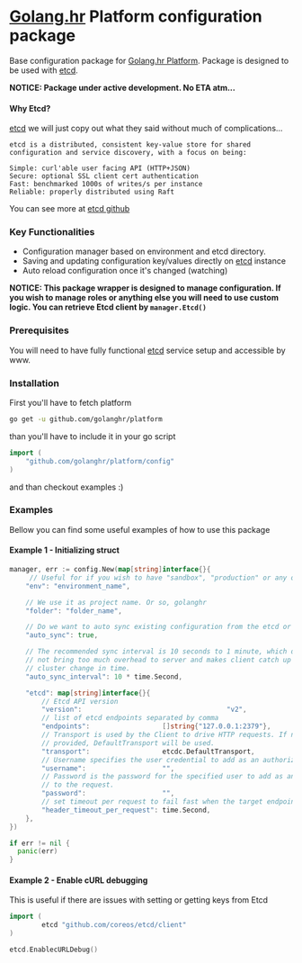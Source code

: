 # [Golang.hr] Platform configuration package
Base configuration package for [Golang.hr Platform]. Package is designed to be used with [etcd].

**NOTICE: Package under active development. No ETA atm...**

#### Why Etcd?

[etcd] we will just copy out what they said without much of complications...

```
etcd is a distributed, consistent key-value store for shared configuration and service discovery, with a focus on being:

Simple: curl'able user facing API (HTTP+JSON)
Secure: optional SSL client cert authentication
Fast: benchmarked 1000s of writes/s per instance
Reliable: properly distributed using Raft
```

You can see more at  [etcd github]

### Key Functionalities
- Configuration manager based on environment and etcd directory.
- Saving and updating configuration key/values directly on [etcd] instance
- Auto reload configuration once it's changed (watching)

**NOTICE: This package wrapper is designed to manage configuration. If you wish
to manage roles or anything else you will need to use custom logic. You can retrieve
Etcd client by ```manager.Etcd()```**

### Prerequisites
You will need to have fully functional [etcd] service setup and accessible by www.

### Installation

First you'll have to fetch platform

```sh
go get -u github.com/golanghr/platform
```

than you'll have to include it in your go script

```go
import (
	"github.com/golanghr/platform/config"
)
```

and than checkout examples :)

### Examples
Bellow you can find some useful examples of how to use this package

#### Example 1 - Initializing struct

```go
manager, err := config.New(map[string]interface{}{
	 // Useful for if you wish to have "sandbox", "production" or any other
	"env": "environment_name",

	// We use it as project name. Or so, golanghr
	"folder": "folder_name",

	// Do we want to auto sync existing configuration from the etcd or not
	"auto_sync": true,

	// The recommended sync interval is 10 seconds to 1 minute, which does
	// not bring too much overhead to server and makes client catch up the
	// cluster change in time.
	"auto_sync_interval": 10 * time.Second,

	"etcd": map[string]interface{}{
		// Etcd API version
		"version":  								  "v2",
		// list of etcd endpoints separated by comma
		"endpoints":                  []string{"127.0.0.1:2379"},
		// Transport is used by the Client to drive HTTP requests. If not
		// provided, DefaultTransport will be used.
		"transport":                  etcdc.DefaultTransport,
		// Username specifies the user credential to add as an authorization header
		"username":                   "",
		// Password is the password for the specified user to add as an authorization header
		// to the request.
		"password":                   "",
		// set timeout per request to fail fast when the target endpoint is unavailable
		"header_timeout_per_request": time.Second,
	},
})

if err != nil {
  panic(err)
}

```

#### Example 2 - Enable cURL debugging
This is useful if there are issues with setting or getting keys from Etcd

```go
import (
		etcd "github.com/coreos/etcd/client"
)

etcd.EnablecURLDebug()
```


[Golang.hr]: <https://github.com/golanghr>
[Golang.hr Platform]: <https://github.com/golanghr/platform>
[etcd]: <https://coreos.com/etcd/>
[etcd github]: <https://github.com/coreos/etcd>
